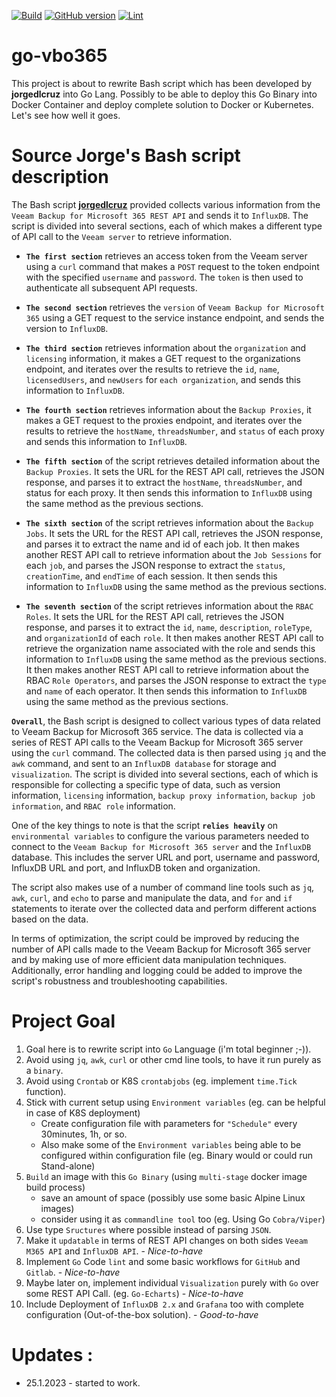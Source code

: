 [![Build](https://img.shields.io/github/workflow/status/patrikcze/go-vbo365/build?label=build&logo=github&style=flat-square)](https://github.com/patrikcze/go-vbo365/actions?query=workflow%3Abuild)
[![GitHub version](https://badge.fury.io/gh/patrikcze%2Fgo-vbo365.svg)](https://badge.fury.io/gh/patrikcze%2Fgo-vbo365)
[![Lint](https://github.com/patrikcze/go-vbo365/actions/workflows/lint.yaml/badge.svg)](https://github.com/patrikcze/go-vbo365/actions/workflows/lint.yaml)
# go-vbo365
This project is about to rewrite Bash script which has been developed by **jorgedlcruz**  into Go Lang. Possibly to be able to deploy this Go Binary into Docker Container and deploy complete solution to Docker or Kubernetes.  Let's see how well it goes.

# Source Jorge's Bash script description

The Bash script [**jorgedlcruz**](https://github.com/jorgedlcruz/veeam-backup-for-microsoft365-grafana/blob/e393ddb3c55c7d3568cc5d01ac9d02712a6024f1/veeam_microsoft365.sh) provided collects various information from the `Veeam Backup for Microsoft 365 REST API` and sends it to `InfluxDB`. The script is divided into several sections, each of which makes a different type of API call to the `Veeam server` to retrieve information.

- **`The first section`** retrieves an access token from the Veeam server using a `curl` command that makes a `POST` request to the token endpoint with the specified `username` and `password`. The `token` is then used to authenticate all subsequent API requests.

- **`The second section`** retrieves the `version` of `Veeam Backup for Microsoft 365` using a GET request to the service instance endpoint, and sends the version to `InfluxDB`.

- **`The third section`** retrieves information about the `organization` and `licensing` information, it makes a GET request to the organizations endpoint, and iterates over the results to retrieve the `id`, `name`, `licensedUsers`, and `newUsers` for `each organization`, and sends this information to `InfluxDB`.

- **`The fourth section`** retrieves information about the `Backup Proxies`, it makes a GET request to the proxies endpoint, and iterates over the results to retrieve the `hostName`, `threadsNumber`, and `status` of each proxy and sends this information to `InfluxDB`.

- **`The fifth section`** of the script retrieves detailed information about the `Backup Proxies`. It sets the URL for the REST API call, retrieves the JSON response, and parses it to extract the `hostName`, `threadsNumber`, and status for each proxy. It then sends this information to `InfluxDB` using the same method as the previous sections.

- **`The sixth section`** of the script retrieves information about the `Backup Jobs`. It sets the URL for the REST API call, retrieves the JSON response, and parses it to extract the name and id of each job. It then makes another REST API call to retrieve information about the `Job Sessions` for each `job`, and parses the JSON response to extract the `status`, `creationTime`, and `endTime` of each session. It then sends this information to `InfluxDB` using the same method as the previous sections.

- **`The seventh section`** of the script retrieves information about the `RBAC Roles`. It sets the URL for the REST API call, retrieves the JSON response, and parses it to extract the `id`, `name`, `description`, `roleType`, and `organizationId` of each `role`. It then makes another REST API call to retrieve the organization name associated with the role and sends this information to `InfluxDB` using the same method as the previous sections. It then makes another REST API call to retrieve information about the RBAC `Role Operators`, and parses the JSON response to extract the `type` and `name` of each operator. It then sends this information to `InfluxDB` using the same method as the previous sections.

**`Overall`**, the Bash script is designed to collect various types of data related to Veeam Backup for Microsoft 365 service. The data is collected via a series of REST API calls to the Veeam Backup for Microsoft 365 server using the `curl` command. The collected data is then parsed using `jq` and the `awk` command, and sent to an `InfluxDB database` for storage and `visualization`. The script is divided into several sections, each of which is responsible for collecting a specific type of data, such as version information, `licensing` information, `backup proxy information`, `backup job information`, and `RBAC role` information.

One of the key things to note is that the script **`relies heavily`** on `environmental variables` to configure the various parameters needed to connect to the `Veeam Backup for Microsoft 365 server` and the `InfluxDB` database. This includes the server URL and port, username and password, InfluxDB URL and port, and InfluxDB token and organization.

The script also makes use of a number of command line tools such as `jq`, `awk`, `curl`, and `echo` to parse and manipulate the data, and `for` and `if` statements to iterate over the collected data and perform different actions based on the data.

In terms of optimization, the script could be improved by reducing the number of API calls made to the Veeam Backup for Microsoft 365 server and by making use of more efficient data manipulation techniques. Additionally, error handling and logging could be added to improve the script's robustness and troubleshooting capabilities.

# Project Goal

1. Goal here is to rewrite script into `Go` Language (i'm total beginner ;-)).
2. Avoid using `jq`, `awk`, `curl` or other cmd line tools, to have it run purely as a `binary`.
3. Avoid using `Crontab` or K8S `crontabjobs` (eg. implement `time.Tick` function).
4. Stick with current setup using `Environment variables` (eg. can be helpful in case of K8S deployment)
    - Create configuration file with parameters for `"Schedule"` every 30minutes, 1h, or so.
    - Also make some of the `Environment variables` being able to be configured within configuration file (eg. Binary would or could run Stand-alone)
5. `Build` an image with this `Go Binary` (using `multi-stage` docker image build process)
    - save an amount of space (possibly use some basic Alpine Linux images)
    - consider using it as `commandline tool` too (eg. Using Go `Cobra/Viper`)
6. Use type `Sructures` where possible instead of parsing `JSON`.
7. Make it `updatable` in terms of REST API changes on both sides `Veeam M365 API` and `InfluxDB API`. - *Nice-to-have*
8. Implement `Go` Code `lint` and some basic workflows for `GitHub` and `Gitlab`. - *Nice-to-have*
9. Maybe later on, implement individual `Visualization` purely with `Go` over some REST API Call. (eg. `Go-Echarts`) - *Nice-to-have*
10. Include Deployment of `InfluxDB 2.x` and `Grafana` too with complete configuration (Out-of-the-box solution).  - *Good-to-have*


# Updates :

- 25.1.2023 - started to work.
